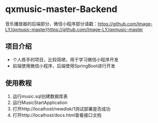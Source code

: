 # qxmusic-master-Backend
音乐播放器的后端部分，微信小程序部分请戳：https://github.com/Image-LY/qxmusic-master)https://github.com/Image-LY/qxmusic-master

## 项目介绍
- 个人练手的项目，比较简陋，用于学习微信小程序开发
- 前端使用微信小程序，后端使用SpringBoot进行开发

## 使用教程
1. 运行music.sql创建数据库表
2. 运行MusicStartApplication
3. 打开http://localhost/newdisk/1测试部署是否成功
4. 打开http://localhost/docs.html查看接口文档
